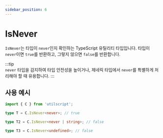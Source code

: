 ```yaml
---
sidebar_position: 6
---
```


# IsNever

`IsNever`는 타입이 `never`인지 확인하는 TypeScript 유틸리티 타입입니다. 타입이 `never`이면 `true`를 반환하고, 그렇지 않으면 `false`를 반환합니다.

:::tip  
`never` 타입을 감지하여 타입 안전성을 높이거나, 제네릭 타입에서 `never`를 특별하게 처리해야 할 때 유용합니다.
:::

## 사용 예시

```ts
import { C } from 'utilscript';

type T = C.IsNever<never>; // true

type T2 = C.IsNever<never | string>; // false

type T3 = C.IsNever<undefined>; // false
```

